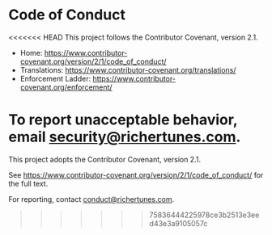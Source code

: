 # Code of Conduct

<<<<<<< HEAD
This project follows the Contributor Covenant, version 2.1.

- Home: https://www.contributor-covenant.org/version/2/1/code_of_conduct/
- Translations: https://www.contributor-covenant.org/translations/
- Enforcement Ladder: https://www.contributor-covenant.org/enforcement/ 

To report unacceptable behavior, email security@richertunes.com.
=======
This project adopts the Contributor Covenant, version 2.1.

See https://www.contributor-covenant.org/version/2/1/code_of_conduct/ for the full text.

For reporting, contact conduct@richertunes.com.
>>>>>>> 75836444225978ce3b2513e3eed43e3a9105057c

